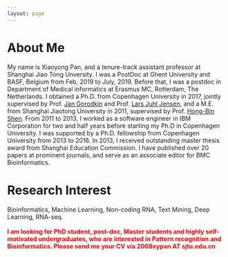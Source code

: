 ```yaml
---
layout: page
---
```


# About Me

My name is Xiaoyong Pan, and a tenure-track assistant professor at Shanghai Jiao Tong Unversity. I was a PostDoc at Ghent University and BASF, Belgium from Feb, 2019 to July, 2019. Before that, I was a postdoc in Department of Medical informatics at Erasmus MC, Rotterdam, The Netherlands.
I obtained a Ph.D. from Copenhagen University in 2017, jointly supervised by Prof. <a href="https://rth.dk/~gorodkin/">Jan Gorodkin</a> and Prof. <a href="https://jensenlab.org">Lars Juhl Jensen</a>, and a M.E. from Shanghai Jiaotong University in 2011, supervised by Prof. <a href="http://www.csbio.sjtu.edu.cn">Hong-Bin Shen</a>. From 2011 to 2013, I worked as a 
software engineer in IBM Corporation for two and half years before starting my Ph.D in Copenhagen University. I was supported by a Ph.D. fellowship from Copenhagen University from 2013 to 2016.
In 2013, I received outstanding master thesis award from Shanghai Education Commission. I have published over 20 papers at prominent journals, and serve as an associate editor for BMC Bioinformatics.
<br>
# Research Interest

Bioinformatics, Machine Learning, Non-coding RNA, Text Mining, Deep Learning, RNA-seq. 
<br><br>
<font color="red"><b>I am looking for PhD student, post-doc, Master students and highly self-motivated undergraduates, who are interested in Pattern recognition and Bioinformatics. Please send me your CV via 2008xypan AT sjtu.edu.cn </b> </font>



